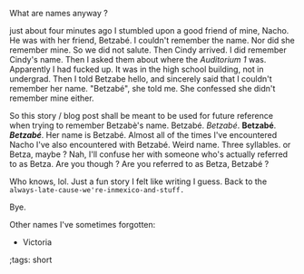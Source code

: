 What are names anyway ?

just about four minutes ago I stumbled upon a good friend of mine, Nacho. He was with her friend, Betzabé. I couldn't remember the name. Nor did she remember mine. So we did not salute. Then Cindy arrived. I did remember Cindy's name. Then I asked them about where the *Auditorium 1* was. Apparently I had fucked up. It was in the high school building, not in undergrad. Then I told Betzabe hello, and sincerely said that I couldn't remember her name. "Betzabé", she told me. She confessed she didn't remember mine either.

So this story / blog post shall be meant to be used for future reference when trying to remember Betzabè's name. Betzabé. *Betzabé*. **Betzabé**. ***Betzabé***. Her name is Betzabé. Almost all of the times I've encountered Nacho I've also encountered with Betzabé. Weird name. Three syllables. or Betza, maybe ? Nah, I'll confuse her with someone who's actually referred to as Betza. Are you though ? Are you referred to as Betza, Betzabé ?

Who knows, lol. Just a fun story I felt like writing I guess. Back to the
`always-late-cause-we're-inmexico-and-stuff.`

Bye.

Other names I've sometimes forgotten:

- Victoria

;tags: short
